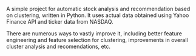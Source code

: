 A simple project for automatic stock analysis and recommendation based on clustering, written in Python. It uses actual data obtained using Yahoo Finance API and ticker data from NASDAQ.

There are numerous ways to vastly improve it, including better feature engineering and feature selection for clustering, improvements in overall cluster analysis and recomendations, etc. 
